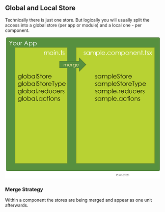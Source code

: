 ## Global and Local Store

Technically there is just one store. But logically you will usually split the access into a global store (per app or module) and a local one - per component.

![Figure A-11: Global versus local store](assets/globloc.png)

### Merge Strategy

Within a component the stores are being merged and appear as one unit afterwards.
